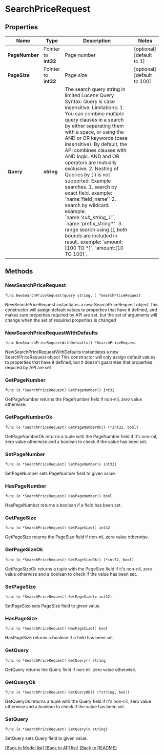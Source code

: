 # SearchPriceRequest

## Properties

Name | Type | Description | Notes
------------ | ------------- | ------------- | -------------
**PageNumber** | Pointer to **int32** | Page number | [optional] [default to 1]
**PageSize** | Pointer to **int32** | Page size | [optional] [default to 100]
**Query** | **string** | The search query string in limited Lucene Query Syntax. Query is case insensitive.     Limitations:        1. You can combine multiple query clauses in a search by either separating them with a space, or using the AND or OR keywords (case insensitive). By default, the API combines clauses with AND logic. AND and OR operators are mutually exclusive.       2. Nesting of Queries by ( ) is not supported.     Example searches.       1. search by exact field. example: &#x60;name:&#39;field_name&#39;&#x60;       2. search by wildcard. example: &#x60;name:&#39;*sub_string_1*&#39;&#x60;, &#x60;name:&#39;prefix_string*&#39;&#x60;       3. range search using [], both bounds are included in result. example: &#x60;amount:[100 TO *]&#x60;, &#x60;amount:[10 TO 100]&#x60;.      | 

## Methods

### NewSearchPriceRequest

`func NewSearchPriceRequest(query string, ) *SearchPriceRequest`

NewSearchPriceRequest instantiates a new SearchPriceRequest object
This constructor will assign default values to properties that have it defined,
and makes sure properties required by API are set, but the set of arguments
will change when the set of required properties is changed

### NewSearchPriceRequestWithDefaults

`func NewSearchPriceRequestWithDefaults() *SearchPriceRequest`

NewSearchPriceRequestWithDefaults instantiates a new SearchPriceRequest object
This constructor will only assign default values to properties that have it defined,
but it doesn't guarantee that properties required by API are set

### GetPageNumber

`func (o *SearchPriceRequest) GetPageNumber() int32`

GetPageNumber returns the PageNumber field if non-nil, zero value otherwise.

### GetPageNumberOk

`func (o *SearchPriceRequest) GetPageNumberOk() (*int32, bool)`

GetPageNumberOk returns a tuple with the PageNumber field if it's non-nil, zero value otherwise
and a boolean to check if the value has been set.

### SetPageNumber

`func (o *SearchPriceRequest) SetPageNumber(v int32)`

SetPageNumber sets PageNumber field to given value.

### HasPageNumber

`func (o *SearchPriceRequest) HasPageNumber() bool`

HasPageNumber returns a boolean if a field has been set.

### GetPageSize

`func (o *SearchPriceRequest) GetPageSize() int32`

GetPageSize returns the PageSize field if non-nil, zero value otherwise.

### GetPageSizeOk

`func (o *SearchPriceRequest) GetPageSizeOk() (*int32, bool)`

GetPageSizeOk returns a tuple with the PageSize field if it's non-nil, zero value otherwise
and a boolean to check if the value has been set.

### SetPageSize

`func (o *SearchPriceRequest) SetPageSize(v int32)`

SetPageSize sets PageSize field to given value.

### HasPageSize

`func (o *SearchPriceRequest) HasPageSize() bool`

HasPageSize returns a boolean if a field has been set.

### GetQuery

`func (o *SearchPriceRequest) GetQuery() string`

GetQuery returns the Query field if non-nil, zero value otherwise.

### GetQueryOk

`func (o *SearchPriceRequest) GetQueryOk() (*string, bool)`

GetQueryOk returns a tuple with the Query field if it's non-nil, zero value otherwise
and a boolean to check if the value has been set.

### SetQuery

`func (o *SearchPriceRequest) SetQuery(v string)`

SetQuery sets Query field to given value.



[[Back to Model list]](../README.md#documentation-for-models) [[Back to API list]](../README.md#documentation-for-api-endpoints) [[Back to README]](../README.md)


